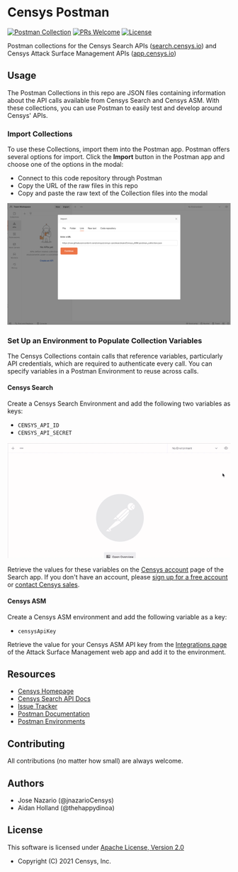 # Censys Postman

[![Postman Collection](https://img.shields.io/badge/Postman-Collection%20v2.1-orange?logo=postman)](https://www.python.org/downloads/)
[![PRs Welcome](https://img.shields.io/badge/PRs-welcome-organge.svg?logo=git&logoColor=organge)](http://makeapullrequest.com)
[![License](https://img.shields.io/github/license/censys/censys-postman?logo=apache)](LICENSE)

Postman collections for the Censys Search APIs ([search.censys.io](https://search.censys.io/)) and Censys Attack Surface Management APIs ([app.censys.io](https://app.censys.io))

## Usage

The Postman Collections in this repo are JSON files containing information about the API calls available from Censys Search and Censys ASM. With these collections, you can use Postman to easily test and develop around Censys' APIs.

### Import Collections

To use these Collections, import them into the Postman app. Postman offers several options for import. Click the **Import** button in the Postman app and choose one of the options in the modal:

* Connect to this code repository through Postman
* Copy the URL of the raw files in this repo
* Copy and paste the raw text of the Collection files into the modal

![Postman Import Modal](images/postman_import_modal.png)

### Set Up an Environment to Populate Collection Variables

The Censys Collections contain calls that reference variables, particularly API credentials, which are required to authenticate every call. You can specify variables in a Postman Environment to reuse across calls.

#### Censys Search

Create a Censys Search Environment and add the following two variables as keys:

- `CENSYS_API_ID`
- `CENSYS_API_SECRET`

![Create an Environment for Censys Search Variables](images/create_search_env.gif)

Retrieve the values for these variables on the [Censys account](https://search.censys.io/account/api) page of the Search app. If you don't have an account, please [sign up for a free account](https://search.censys.io/register) or [contact Censys sales](https://censys.io/contact-sales).

#### Censys ASM

Create a Censys ASM environment and add the following variable as a key:

- `censysApiKey`

Retrieve the value for your Censys ASM API key from the [Integrations page](https://app.censys.io/integrations) of the Attack Surface Management web app and add it to the environment.

## Resources

- [Censys Homepage](https://censys.io/)
- [Censys Search API Docs](https://search.censys.io/api)
- [Issue Tracker](https://github.com/censys/censys-postman/issues)
- [Postman Documentation](https://learning.postman.com/docs/)
- [Postman Environments](https://learning.postman.com/docs/sending-requests/managing-environments/)

## Contributing

All contributions (no matter how small) are always welcome.

## Authors

- Jose Nazario (@jnazarioCensys)
- Aidan Holland (@thehappydinoa)

## License

This software is licensed under [Apache License, Version 2.0](http://www.apache.org/licenses/LICENSE-2.0)

- Copyright (C) 2021 Censys, Inc.
